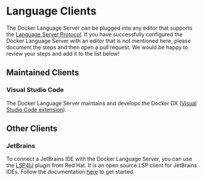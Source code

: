 # Language Clients

The Docker Language Server can be plugged into any editor that supports the [Language Server Protocol](https://microsoft.github.io/language-server-protocol/). If you have successfully configured the Docker Language Server with an editor that is not mentioned here, please document the steps and then open a pull request. We would be happy to review your steps and add it to the list below!

## Maintained Clients

### Visual Studio Code

The Docker Language Server maintains and develops the Docker DX ([Visual Studio Code extension](https://marketplace.visualstudio.com/items?itemName=docker.docker)).

## Other Clients

### JetBrains

To connect a JetBrains IDE with the Docker Language Server, you can use the [LSP4IJ](https://plugins.jetbrains.com/plugin/23257-lsp4ij) plugin from Red Hat. It is an open source LSP client for JetBrains IDEs. Follow the documentation [here](https://github.com/redhat-developer/lsp4ij/blob/main/docs/user-defined-ls/docker-language-server.md) to get started.
